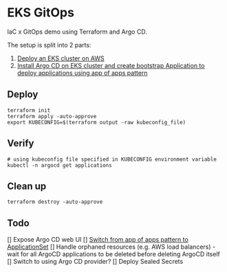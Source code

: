 # EKS GitOps

IaC x GitOps demo using Terraform and Argo CD.

The setup is split into 2 parts:

1. [Deploy an EKS cluster on AWS](./eks.tf)
1. [Install Argo CD on EKS cluster and create bootstrap Application to deploy applications using app of apps pattern ](./argocd.tf)

## Deploy
```
terraform init
terraform apply -auto-approve
export KUBECONFIG=$(terraform output -raw kubeconfig_file)
```

## Verify
```
# using kubeconfig file specified in KUBECONFIG environment variable
kubectl -n argocd get applications
```

## Clean up
```
terraform destroy -auto-approve
```

## Todo

[] Expose Argo CD web UI
[] [Switch from app of apps pattern to ApplicationSet](https://itnext.io/level-up-your-argo-cd-game-with-applicationset-ccd874977c4c)
[] Handle orphaned resources (e.g. AWS load balancers) - wait for all ArgoCD applications to be deleted before deleting ArgoCD itself
[] Switch to using Argo CD provider?
[] Deploy Sealed Secrets
